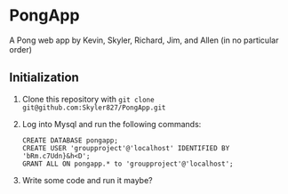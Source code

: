 # PongApp
A Pong web app by Kevin, Skyler, Richard, Jim, and Allen (in no particular order)

## Initialization
 1. Clone this repository with `git clone git@github.com:Skyler827/PongApp.git`
 2. Log into Mysql and run the following commands:
 
        CREATE DATABASE pongapp;
        CREATE USER 'groupproject'@'localhost' IDENTIFIED BY 'bRm.c7Udn}&h<D';
        GRANT ALL ON pongapp.* to 'groupproject'@'localhost';
 3. Write some code and run it maybe?